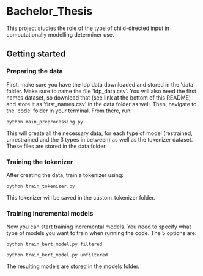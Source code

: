 # Bachelor_Thesis
This project studies the role of the type of child-directed input in computationally modelling determiner use.

## Getting started
### Preparing the data
First, make sure you have the ldp data downloaded and stored in the 'data' folder. Make sure to name the file 'ldp_data.csv'. You will also need the first names dataset, so download that (see link at the bottom of this README) and store it as 'first_names.csv' in the data folder as well. 
Then, navigate to the 'code' folder in your terminal. From there, run: 
```
python main_preprocessing.py
```
This will create all the necessary data, for each type of model (restrained, unrestrained and the 3 types in between) as well as the tokenizer dataset. These files are stored in the data folder.

### Training the tokenizer
After creating the data, train a tokenizer using:
```
python train_tokenizer.py
```
This tokenizer will be saved in the custom_tokenizer folder.

### Training incremental models
Now you can start training incremental models. You need to specify what type of models you want to train when running the code. The 5 options are:
```
python train_bert_model.py filtered
```
```
python train_bert_model.py unfiltered
```
The resulting models are stored in the models folder.
